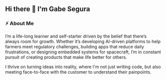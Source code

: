 ## Hi there 👋 I'm Gabe Segura

<!--
**Nazulle/Nazulle** is a ✨ _special_ ✨ repository because its `README.md` (this file) appears on your GitHub profile.

Here are some ideas to get you started:

- 🔭 I’m currently working on ...
- 🌱 I’m currently learning ...
- 👯 I’m looking to collaborate on ...
- 🤔 I’m looking for help with ...
- 💬 Ask me about ...
- 📫 How to reach me: ...
- 😄 Pronouns: ...
- ⚡ Fun fact: ...
-->

### ⚡ About Me
I’m a life-long learner and self-starter driven by the belief that there’s always room for growth. 
Whether it’s developing AI-driven platforms to help farmers meet regulatory challenges, building apps that reduce daily frustrations, or designing embedded systems for spacecraft, I’m in constant pursuit of creating products that make life better for others.

I thrive on turning ideas into reality, where I'm not just writing code, but also meeting face-to-face with the customer to understand their painpoints. 
